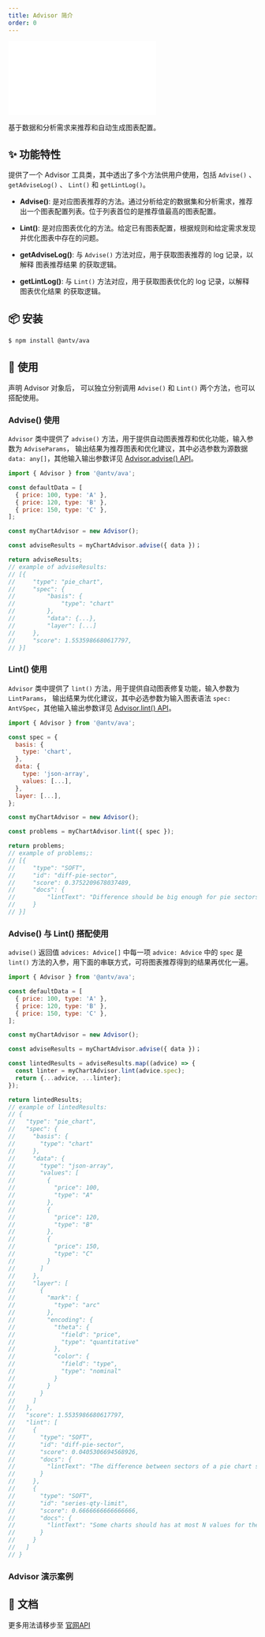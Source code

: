 ```yaml
---
title: Advisor 简介
order: 0
---
```


<embed src='@/docs/common/style.md'></embed>


基于数据和分析需求来推荐和自动生成图表配置。

## ✨ 功能特性

提供了一个 Advisor 工具类，其中透出了多个方法供用户使用，包括 `Advise()` 、`getAdviseLog()` 、 `Lint()` 和 `getLintLog()`。

* **Advise()**: 是对应图表推荐的方法。通过分析给定的数据集和分析需求，推荐出一个图表配置列表。位于列表首位的是推荐值最高的图表配置。

* **Lint()**: 是对应图表优化的方法。给定已有图表配置，根据规则和给定需求发现并优化图表中存在的问题。

* **getAdviseLog()**: 与 `Advise()` 方法对应，用于获取图表推荐的 log 记录，以解释 图表推荐结果 的获取逻辑。

* **getLintLog()**: 与 `Lint()` 方法对应，用于获取图表优化的 log 记录，以解释 图表优化结果 的获取逻辑。

## 📦 安装

```bash
$ npm install @antv/ava
```

## 🔨 使用
声明 Advisor 对象后， 可以独立分别调用 `Advise()` 和 `Lint()` 两个方法，也可以搭配使用。

### Advise() 使用

`Advisor` 类中提供了 `advise()` 方法，用于提供自动图表推荐和优化功能，输入参数为 `AdviseParams`，
输出结果为推荐图表和优化建议，其中必选参数为源数据 `data: any[]`，其他输入输出参数详见 [Advisor.advise() API](../../api/advisor/Advisor.zh.md)。

```js
import { Advisor } from '@antv/ava';

const defaultData = [
  { price: 100, type: 'A' },
  { price: 120, type: 'B' },
  { price: 150, type: 'C' },
];

const myChartAdvisor = new Advisor();

const adviseResults = myChartAdvisor.advise({ data })；

return adviseResults;
// example of adviseResults:
// [{
//     "type": "pie_chart",
//     "spec": {
//         "basis": {
//             "type": "chart"
//         },
//         "data": {...},
//         "layer": [...]
//     },
//     "score": 1.5535986680617797,
// }]
```

### Lint() 使用

`Advisor` 类中提供了 `lint()` 方法，用于提供自动图表修复功能，输入参数为 `LintParams`，
输出结果为优化建议，其中必选参数为输入图表语法 `spec: AntVSpec`，其他输入输出参数详见 [Advisor.lint() API](../../api/advisor/Advisor-lint.zh.md)。

```js
import { Advisor } from '@antv/ava';

const spec = {
  basis: {
    type: 'chart',
  },
  data: {
    type: 'json-array',
    values: [...],
  },
  layer: [...],
};

const myChartAdvisor = new Advisor();

const problems = myChartAdvisor.lint({ spec });

return problems;
// example of problems;:
// [{
//     "type": "SOFT",
//     "id": "diff-pie-sector",
//     "score": 0.3752209678037489,
//     "docs": {
//         "lintText": "Difference should be big enough for pie sectors."
//     }
// }]
```


### Advise() 与 Lint() 搭配使用

`advise()` 返回值 `advices: Advice[]` 中每一项 `advice: Advice` 中的 `spec` 是 `lint()` 方法的入参，用下面的串联方式，可将图表推荐得到的结果再优化一遍。

```js
import { Advisor } from '@antv/ava';

const defaultData = [
  { price: 100, type: 'A' },
  { price: 120, type: 'B' },
  { price: 150, type: 'C' },
];

const myChartAdvisor = new Advisor();

const adviseResults = myChartAdvisor.advise({ data })；

const lintedResults = adviseResults.map((advice) => {
  const linter = myChartAdvisor.lint(advice.spec);
  return {...advice, ...linter};
});

return lintedResults;
// example of lintedResults:
// {
//   "type": "pie_chart",
//   "spec": {
//     "basis": {
//       "type": "chart"
//     },
//     "data": {
//       "type": "json-array",
//       "values": [
//         {
//           "price": 100,
//           "type": "A"
//         },
//         {
//           "price": 120,
//           "type": "B"
//         },
//         {
//           "price": 150,
//           "type": "C"
//         }
//       ]
//     },
//     "layer": [
//       {
//         "mark": {
//           "type": "arc"
//         },
//         "encoding": {
//           "theta": {
//             "field": "price",
//             "type": "quantitative"
//           },
//           "color": {
//             "field": "type",
//             "type": "nominal"
//           }
//         }
//       }
//     ]
//   },
//   "score": 1.5535986680617797,
//   "lint": [
//     {
//       "type": "SOFT",
//       "id": "diff-pie-sector",
//       "score": 0.0405306694568926,
//       "docs": {
//         "lintText": "The difference between sectors of a pie chart should be large enough."
//       }
//     },
//     {
//       "type": "SOFT",
//       "id": "series-qty-limit",
//       "score": 0.6666666666666666,
//       "docs": {
//         "lintText": "Some charts should has at most N values for the series."
//       }
//     }
//   ]
// }
```

### Advisor 演示案例

<Playground path="advisor/advise-and-lint/demo/ca-steps.jsx"></playground>

## 📖 文档

更多用法请移步至 [官网API](../../api/advisor/Advisor.zh.md)



